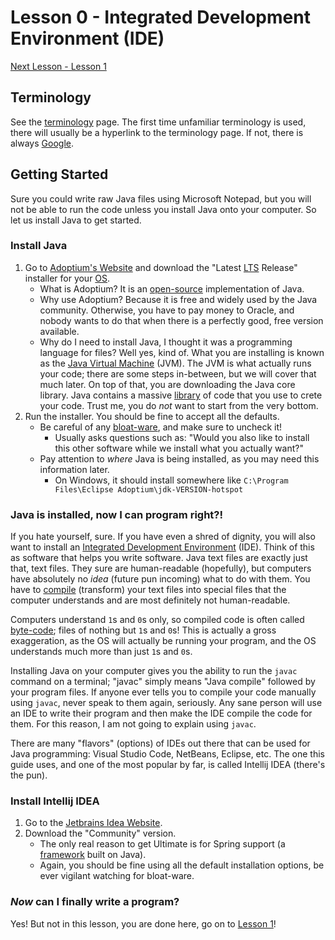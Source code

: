 # Lesson 0 - Integrated Development Environment (IDE)

[Next Lesson - Lesson 1](../lesson-001/README.md)

## Terminology

See the [terminology](../terminology.md) page. The first time unfamiliar terminology is used, there will usually be a
hyperlink to the terminology page. If not, there is always [Google](https://google.com).

## Getting Started

Sure you could write raw Java files using Microsoft Notepad, but you will not be able to run the code unless you install
Java onto your computer. So let us install Java to get started.

### Install Java

1. Go to [Adoptium's Website](https://adoptium.net/) and download the "Latest [LTS](../terminology.md) Release"
   installer for your [OS](../terminology.md).
    * What is Adoptium? It is an [open-source](../terminology.md) implementation of Java.
    * Why use Adoptium? Because it is free and widely used by the Java community. Otherwise, you have to pay money to
      Oracle, and nobody wants to do that when there is a perfectly good, free version available.
    * Why do I need to install Java, I thought it was a programming language for files? Well yes, kind of. What you are
      installing is known as the [Java Virtual Machine](../terminology.md) (JVM). The JVM is what actually runs your
      code; there are some steps in-between, but we will cover that much later. On top of that, you are downloading the
      Java core library. Java contains a massive [library](../terminology.md) of code that you use to crete your code. 
      Trust
      me, you do _not_ want to start from the very bottom.
2. Run the installer. You should be fine to accept all the defaults.
    * Be careful of any [bloat-ware](../terminology.md), and make sure to uncheck it!
        * Usually asks questions such as: "Would you also like to install this other software while we install what you
          actually want?"
    * Pay attention to _where_ Java is being installed, as you may need this information later.
        * On Windows, it should install somewhere like `C:\Program Files\Eclipse Adoptium\jdk-VERSION-hotspot`

### Java is installed, now I can program right?!

If you hate yourself, sure. If you have even a shred of dignity, you will also want to install
an [Integrated Development Environment](../terminology.md) (IDE). Think of this as software that helps you write 
software. Java text files are exactly just that, text files. They sure are human-readable (hopefully), but computers 
have absolutely no _idea_ (future pun incoming) what to do with them. You have to [compile](../terminology.md) 
(transform) your text files into special files that the computer understands and are most definitely not human-readable.

Computers understand `1`s and `0`s only, so compiled code is often called [byte-code](../terminology.md); files of 
nothing but `1`s and `0`s! This is actually a gross exaggeration, as the OS will actually be running your program, 
and the OS understands much more than just `1`s and `0`s.

Installing Java on your computer gives you the ability to run the `javac` command on a terminal; "javac" simply 
means "Java compile" followed by your program files. If anyone ever tells you to compile your code manually using 
`javac`, never speak to them again, seriously. Any sane person will use an IDE to write their program and then make 
the IDE compile the code for them. For this reason, I am not going to explain using `javac`.

There are many "flavors" (options) of IDEs out there that can be used for Java programming: Visual Studio Code, 
NetBeans, Eclipse, etc. The one this guide uses, and one of the most popular by far, is called Intellij IDEA 
(there's the pun).

### Install Intellij IDEA

1. Go to the [Jetbrains Idea Website](https://www.jetbrains.com/idea/download/).
2. Download the "Community" version.
   * The only real reason to get Ultimate is for Spring support (a [framework](../terminology.md) built on Java).
   * Again, you should be fine using all the default installation options, be ever vigilant watching for bloat-ware.

### _Now_ can I finally write a program?

Yes! But not in this lesson, you are done here, go on to [Lesson 1](../lesson-001)!